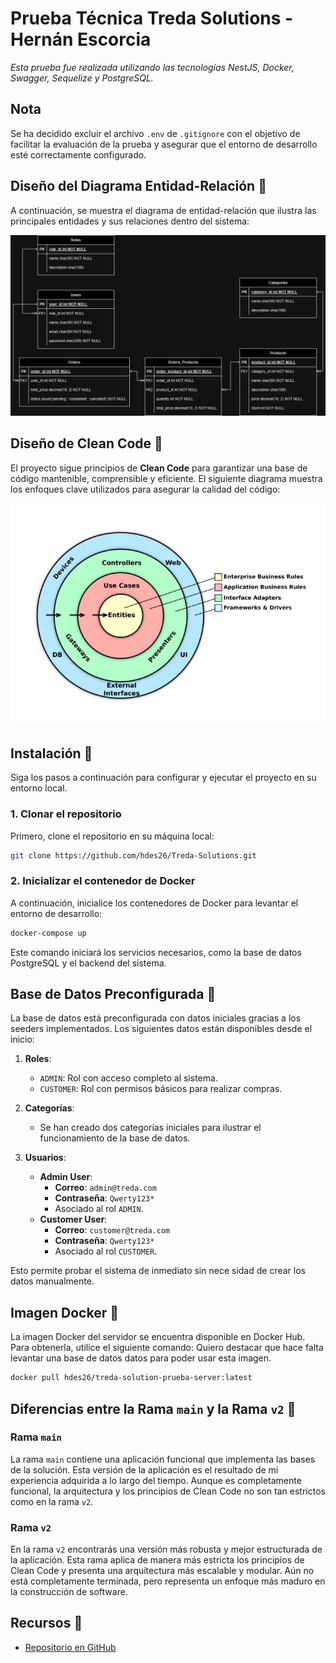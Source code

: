 
# Prueba Técnica Treda Solutions - Hernán Escorcia

_Esta prueba fue realizada utilizando las tecnologías NestJS, Docker, Swagger, Sequelize y PostgreSQL._

## Nota

Se ha decidido excluir el archivo `.env` de `.gitignore` con el objetivo de facilitar la evaluación de la prueba y asegurar que el entorno de desarrollo esté correctamente configurado.

## Diseño del Diagrama Entidad-Relación 📝

A continuación, se muestra el diagrama de entidad-relación que ilustra las principales entidades y sus relaciones dentro del sistema:

![Diagrama Entidad-Relación](https://github.com/hdes26/Treda-Solutions/blob/main/src/assets/er-treda.drawio.png)

## Diseño de Clean Code 📜

El proyecto sigue principios de **Clean Code** para garantizar una base de código mantenible, comprensible y eficiente. El siguiente diagrama muestra los enfoques clave utilizados para asegurar la calidad del código:

![Diagrama Explicación Clean Code](https://github.com/hdes26/Treda-Solutions/blob/main/src/assets/cleancode.webp)

## Instalación 🔧

Siga los pasos a continuación para configurar y ejecutar el proyecto en su entorno local.

### 1. Clonar el repositorio

Primero, clone el repositorio en su máquina local:

```bash
git clone https://github.com/hdes26/Treda-Solutions.git
```

### 2. Inicializar el contenedor de Docker

A continuación, inicialice los contenedores de Docker para levantar el entorno de desarrollo:

```bash
docker-compose up
```

Este comando iniciará los servicios necesarios, como la base de datos PostgreSQL y el backend del sistema.

## Base de Datos Preconfigurada 💾

La base de datos está preconfigurada con datos iniciales gracias a los seeders implementados. Los siguientes datos están disponibles desde el inicio:

1. **Roles**:
   - `ADMIN`: Rol con acceso completo al sistema.
   - `CUSTOMER`: Rol con permisos básicos para realizar compras.

2. **Categorías**:
   - Se han creado dos categorías iniciales para ilustrar el funcionamiento de la base de datos.

3. **Usuarios**:
   - **Admin User**:
     - **Correo**: `admin@treda.com`
     - **Contraseña**: `Qwerty123*`
     - Asociado al rol `ADMIN`.
   - **Customer User**:
     - **Correo**: `customer@treda.com`
     - **Contraseña**: `Qwerty123*`
     - Asociado al rol `CUSTOMER`.

Esto permite probar el sistema de inmediato sin nece  sidad de crear los datos manualmente.

## Imagen Docker 🐳

La imagen Docker del servidor se encuentra disponible en Docker Hub. Para obtenerla, utilice el siguiente comando:
Quiero destacar que hace falta levantar una base de datos datos para poder usar esta imagen.

```bash
docker pull hdes26/treda-solution-prueba-server:latest
```

## Diferencias entre la Rama `main` y la Rama `v2` 🔄

### Rama `main`
La rama `main` contiene una aplicación funcional que implementa las bases de la solución. Esta versión de la aplicación es el resultado de mi experiencia adquirida a lo largo del tiempo. Aunque es completamente funcional, la arquitectura y los principios de Clean Code no son tan estrictos como en la rama `v2`.

### Rama `v2`
En la rama `v2` encontrarás una versión más robusta y mejor estructurada de la aplicación. Esta rama aplica de manera más estricta los principios de Clean Code y presenta una arquitectura más escalable y modular. Aún no está completamente terminada, pero representa un enfoque más maduro en la construcción de software.

## Recursos 🔗

- [Repositorio en GitHub](https://github.com/hdes26/Treda-Solutions)
